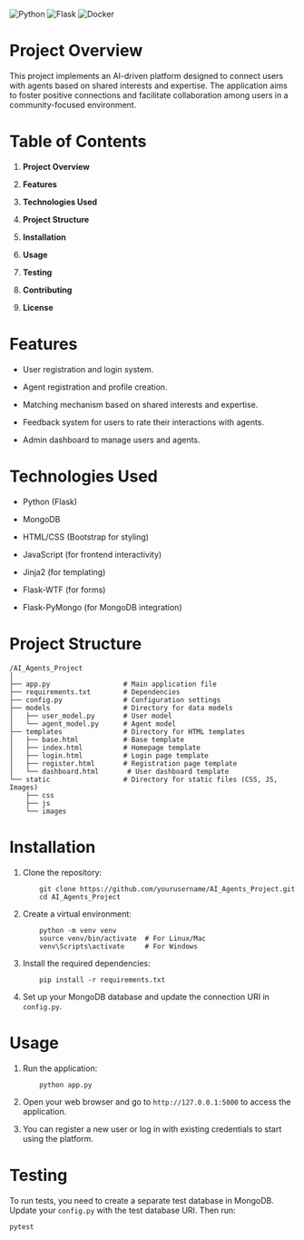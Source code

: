 ![Python](https://img.shields.io/badge/python-3670A0?style=for-the-badge&logo=python&logoColor=ffdd54) ![Flask](https://img.shields.io/badge/flask-%23000.svg?style=for-the-badge&logo=flask&logoColor=white)  ![Docker](https://img.shields.io/badge/docker-%230db7ed.svg?style=for-the-badge&logo=docker&logoColor=white)

# Project Overview

This project implements an AI-driven platform designed to connect users
with agents based on shared interests and expertise. The application
aims to foster positive connections and facilitate collaboration among
users in a community-focused environment.

# Table of Contents

1.  **Project Overview**

2.  **Features**

3.  **Technologies Used**

4.  **Project Structure**

5.  **Installation**

6.  **Usage**

7.  **Testing**

8.  **Contributing**

9.  **License**

# Features

-   User registration and login system.

-   Agent registration and profile creation.

-   Matching mechanism based on shared interests and expertise.

-   Feedback system for users to rate their interactions with agents.

-   Admin dashboard to manage users and agents.

# Technologies Used

-   Python (Flask)

-   MongoDB

-   HTML/CSS (Bootstrap for styling)

-   JavaScript (for frontend interactivity)

-   Jinja2 (for templating)

-   Flask-WTF (for forms)

-   Flask-PyMongo (for MongoDB integration)

# Project Structure

    /AI_Agents_Project
    │
    ├── app.py                  # Main application file
    ├── requirements.txt        # Dependencies
    ├── config.py               # Configuration settings
    ├── models                  # Directory for data models
    │   ├── user_model.py       # User model
    │   └── agent_model.py      # Agent model
    ├── templates               # Directory for HTML templates
    │   ├── base.html           # Base template
    │   ├── index.html          # Homepage template
    │   ├── login.html          # Login page template
    │   ├── register.html       # Registration page template
    │   └── dashboard.html       # User dashboard template
    └── static                  # Directory for static files (CSS, JS, Images)
        ├── css
        ├── js
        └── images

# Installation

1.  Clone the repository:

            git clone https://github.com/yourusername/AI_Agents_Project.git
            cd AI_Agents_Project

2.  Create a virtual environment:

            python -m venv venv
            source venv/bin/activate  # For Linux/Mac
            venv\Scripts\activate     # For Windows

3.  Install the required dependencies:

            pip install -r requirements.txt

4.  Set up your MongoDB database and update the connection URI in
    `config.py`.

# Usage

1.  Run the application:

            python app.py

2.  Open your web browser and go to `http://127.0.0.1:5000` to access
    the application.

3.  You can register a new user or log in with existing credentials to
    start using the platform.

# Testing

To run tests, you need to create a separate test database in MongoDB.
Update your `config.py` with the test database URI. Then run:

    pytest


